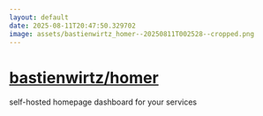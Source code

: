 ```yaml
---
layout: default
date: 2025-08-11T20:47:50.329702
image: assets/bastienwirtz_homer--20250811T002528--cropped.png
---
```


# [bastienwirtz/homer](https://github.com/bastienwirtz/homer)

self-hosted homepage dashboard for your services
